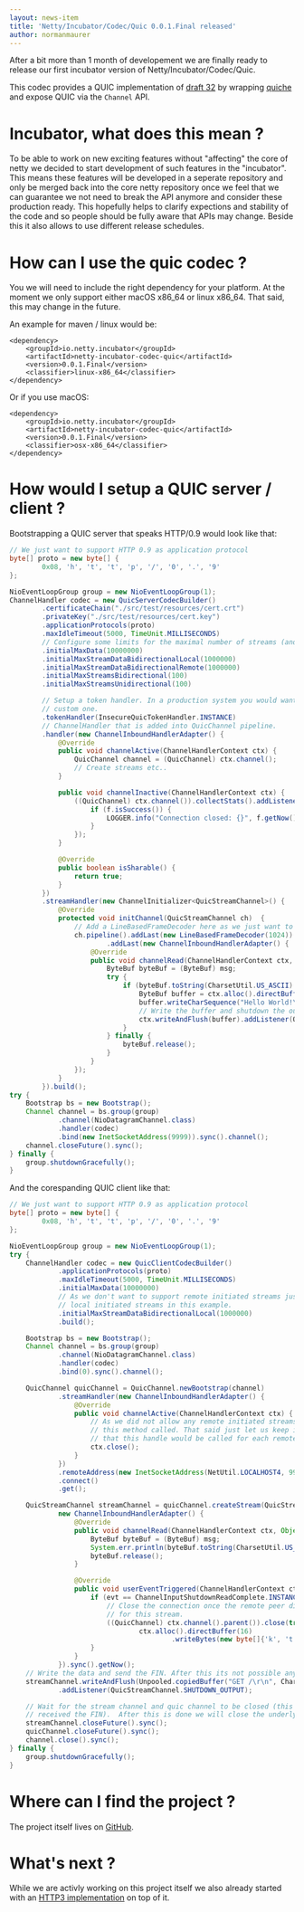 ```yaml
---
layout: news-item
title: 'Netty/Incubator/Codec/Quic 0.0.1.Final released'
author: normanmaurer
---
```


After a bit more than 1 month of developement we are finally ready to release our first incubator version of Netty/Incubator/Codec/Quic.

This codec provides a QUIC implementation of [draft 32](https://tools.ietf.org/html/draft-ietf-quic-transport-32) by wrapping [quiche](https://github.com/cloudflare/quiche) and expose QUIC via the `Channel` API.

# Incubator, what does this mean ?

To be able to work on new exciting features without "affecting" the core of netty we decided to start development of such features in the "incubator". This means these features will be developed in a seperate repository and only be merged back into the core netty repository once we feel that we can guarantee we not need to break the API anymore and consider these production ready. This hopefully helps to clarify expections and stability of the code and so people should be fully aware that APIs may change. Beside this it also allows to use different release schedules.

# How can I use the quic codec ?

You we will need to include the right dependency for your platform. At the moment we only support either macOS x86_64 or linux x86_64. That said, this may change in the future.

An example for maven / linux would be:

```
<dependency>
    <groupId>io.netty.incubator</groupId>
    <artifactId>netty-incubator-codec-quic</artifactId>
    <version>0.0.1.Final</version>
    <classifier>linux-x86_64</classifier>
</dependency>
```

Or if you use macOS:

```
<dependency>
    <groupId>io.netty.incubator</groupId>
    <artifactId>netty-incubator-codec-quic</artifactId>
    <version>0.0.1.Final</version>
    <classifier>osx-x86_64</classifier>
</dependency>
```

# How would I setup a QUIC server / client ?

Bootstrapping a QUIC server that speaks HTTP/0.9 would look like that:

```java
// We just want to support HTTP 0.9 as application protocol
byte[] proto = new byte[] {
        0x08, 'h', 't', 't', 'p', '/', '0', '.', '9'
};

NioEventLoopGroup group = new NioEventLoopGroup(1);
ChannelHandler codec = new QuicServerCodecBuilder()
        .certificateChain("./src/test/resources/cert.crt")
        .privateKey("./src/test/resources/cert.key")
        .applicationProtocols(proto)
        .maxIdleTimeout(5000, TimeUnit.MILLISECONDS)
        // Configure some limits for the maximal number of streams (and the data) that we want to handle.
        .initialMaxData(10000000)
        .initialMaxStreamDataBidirectionalLocal(1000000)
        .initialMaxStreamDataBidirectionalRemote(1000000)
        .initialMaxStreamsBidirectional(100)
        .initialMaxStreamsUnidirectional(100)

        // Setup a token handler. In a production system you would want to implement and provide your
        // custom one.
        .tokenHandler(InsecureQuicTokenHandler.INSTANCE)
        // ChannelHandler that is added into QuicChannel pipeline.
        .handler(new ChannelInboundHandlerAdapter() {
            @Override
            public void channelActive(ChannelHandlerContext ctx) {
                QuicChannel channel = (QuicChannel) ctx.channel();
                // Create streams etc..
            }

            public void channelInactive(ChannelHandlerContext ctx) {
                ((QuicChannel) ctx.channel()).collectStats().addListener(f -> {
                    if (f.isSuccess()) {
                        LOGGER.info("Connection closed: {}", f.getNow());
                    }
                });
            }

            @Override
            public boolean isSharable() {
                return true;
            }
        })
        .streamHandler(new ChannelInitializer<QuicStreamChannel>() {
            @Override
            protected void initChannel(QuicStreamChannel ch)  {
                // Add a LineBasedFrameDecoder here as we just want to do some simple HTTP 0.9 handling.
                ch.pipeline().addLast(new LineBasedFrameDecoder(1024))
                        .addLast(new ChannelInboundHandlerAdapter() {
                    @Override
                    public void channelRead(ChannelHandlerContext ctx, Object msg) {
                        ByteBuf byteBuf = (ByteBuf) msg;
                        try {
                            if (byteBuf.toString(CharsetUtil.US_ASCII).trim().equals("GET /")) {
                                ByteBuf buffer = ctx.alloc().directBuffer();
                                buffer.writeCharSequence("Hello World!\r\n", CharsetUtil.US_ASCII);
                                // Write the buffer and shutdown the output by writing a FIN.
                                ctx.writeAndFlush(buffer).addListener(QuicStreamChannel.SHUTDOWN_OUTPUT);
                            }
                        } finally {
                            byteBuf.release();
                        }
                    }
                });
            }
        }).build();
try {
    Bootstrap bs = new Bootstrap();
    Channel channel = bs.group(group)
            .channel(NioDatagramChannel.class)
            .handler(codec)
            .bind(new InetSocketAddress(9999)).sync().channel();
    channel.closeFuture().sync();
} finally {
    group.shutdownGracefully();
}
```

And the corespanding QUIC client like that:

```java
// We just want to support HTTP 0.9 as application protocol
byte[] proto = new byte[] {
        0x08, 'h', 't', 't', 'p', '/', '0', '.', '9'
};

NioEventLoopGroup group = new NioEventLoopGroup(1);
try {
    ChannelHandler codec = new QuicClientCodecBuilder()
            .applicationProtocols(proto)
            .maxIdleTimeout(5000, TimeUnit.MILLISECONDS)
            .initialMaxData(10000000)
            // As we don't want to support remote initiated streams just setup the limit for
            // local initiated streams in this example.
            .initialMaxStreamDataBidirectionalLocal(1000000)
            .build();

    Bootstrap bs = new Bootstrap();
    Channel channel = bs.group(group)
            .channel(NioDatagramChannel.class)
            .handler(codec)
            .bind(0).sync().channel();

    QuicChannel quicChannel = QuicChannel.newBootstrap(channel)
            .streamHandler(new ChannelInboundHandlerAdapter() {
                @Override
                public void channelActive(ChannelHandlerContext ctx) {
                    // As we did not allow any remote initiated streams we will never see
                    // this method called. That said just let us keep it here to demonstrate
                    // that this handle would be called for each remote initiated stream.
                    ctx.close();
                }
            })
            .remoteAddress(new InetSocketAddress(NetUtil.LOCALHOST4, 9999))
            .connect()
            .get();

    QuicStreamChannel streamChannel = quicChannel.createStream(QuicStreamType.BIDIRECTIONAL,
            new ChannelInboundHandlerAdapter() {
                @Override
                public void channelRead(ChannelHandlerContext ctx, Object msg) {
                    ByteBuf byteBuf = (ByteBuf) msg;
                    System.err.println(byteBuf.toString(CharsetUtil.US_ASCII));
                    byteBuf.release();
                }

                @Override
                public void userEventTriggered(ChannelHandlerContext ctx, Object evt) {
                    if (evt == ChannelInputShutdownReadComplete.INSTANCE) {
                        // Close the connection once the remote peer did send the FIN
                        // for this stream.
                        ((QuicChannel) ctx.channel().parent()).close(true, 0,
                                ctx.alloc().directBuffer(16)
                                        .writeBytes(new byte[]{'k', 't', 'h', 'x', 'b', 'y', 'e'}));
                    }
                }
            }).sync().getNow();
    // Write the data and send the FIN. After this its not possible anymore to write any more data.
    streamChannel.writeAndFlush(Unpooled.copiedBuffer("GET /\r\n", CharsetUtil.US_ASCII))
            .addListener(QuicStreamChannel.SHUTDOWN_OUTPUT);

    // Wait for the stream channel and quic channel to be closed (this will happen after we
    // received the FIN).  After this is done we will close the underlying datagram channel.
    streamChannel.closeFuture().sync();
    quicChannel.closeFuture().sync();
    channel.close().sync();
} finally {
    group.shutdownGracefully();
}
```

# Where can I find the project ?

The project itself lives on [GitHub](https://github.com/netty/netty-incubator-codec-quic).

# What's next ?

While we are activly working on this project itself we also already started with an [HTTP3 implementation](https://github.com/netty/netty-incubator-codec-http3) on top of it. 
